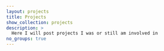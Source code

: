 ```yaml
---
layout: projects
title: Projects
show_collection: projects
description: >
  Here I will post projects I was or still am involved in
no_groups: true
---
```

